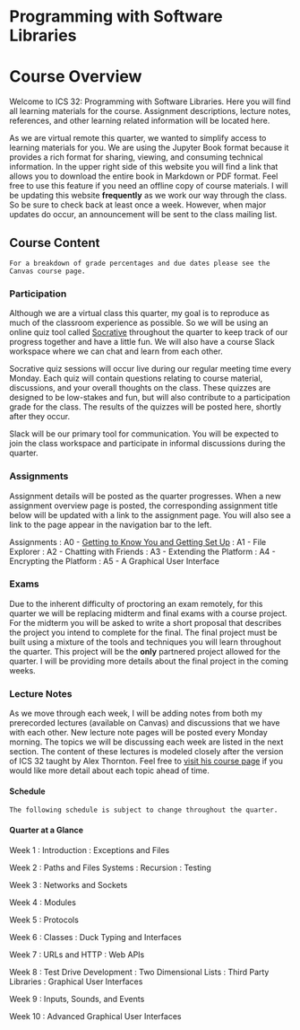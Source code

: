 Programming with Software Libraries
============================

# Course Overview

Welcome to ICS 32: Programming with Software Libraries. Here you will find all learning materials for the course. Assignment descriptions, lecture notes, references, and other learning related information will be located here. 

As we are virtual remote this quarter, we wanted to simplify access to learning materials for you. We are using the Jupyter Book format because it provides a rich format for sharing, viewing, and consuming technical information. In the upper right side of this website you will find a link that allows you to download the entire book in Markdown or PDF format. Feel free to use this feature if you need an offline copy of course materials. I will be updating this website **frequently** as we work our way through the class. So be sure to check back at least once a week. However, when major updates do occur, an announcement will be sent to the class mailing list. 

## Course Content
```{note}
For a breakdown of grade percentages and due dates please see the Canvas course page.
```

### Participation

Although we are a virtual class this quarter, my goal is to reproduce as much of the classroom experience as possible. So we will be using an online quiz tool called [Socrative](https://www.socrative.com/) throughout the quarter to keep track of our progress together and have a little fun. We will also have a course Slack workspace where we can chat and learn from each other. 

Socrative quiz sessions will occur live during our regular meeting time every Monday. Each quiz will contain questions relating to course material, discussions, and your overall thoughts on the class. These quizzes are designed to be low-stakes and fun, but will also contribute to a participation grade for the class. The results of the quizzes will be posted here, shortly after they occur.

Slack will be our primary tool for communication. You will be expected to join the class workspace and participate in informal discussions during the quarter. 

### Assignments 

Assignment details will be posted as the quarter progresses. When a new assignment overview page is posted, the corresponding assignment title below will be updated with a link to the assignment page. You will also see a link to the page appear in the navigation bar to the left.

Assignments
: A0 - [Getting to Know You and Getting Set Up](assignments/a0.html)
: A1 - File Explorer
: A2 - Chatting with Friends
: A3 - Extending the Platform
: A4 - Encrypting the Platform
: A5 - A Graphical User Interface


### Exams

Due to the inherent difficulty of proctoring an exam remotely, for this quarter we will be replacing midterm and final exams with a course project. For the midterm you will be asked to write a short proposal that describes the project you intend to complete for the final. The final project must be built using a mixture of the tools and techniques you will learn throughout the quarter. This project will be the **only** partnered project allowed for the quarter. I will be providing more details about the final project in the coming weeks.

### Lecture Notes

As we move through each week, I will be adding notes from both my prerecorded lectures (available on Canvas) and discussions that we have with each other. New lecture note pages will be posted every Monday morning. The topics we will be discussing each week are listed in the next section. The content of these lectures is modeled closely after the version of ICS 32 taught by Alex Thornton. Feel free to [visit his course page](https://www.ics.uci.edu/~thornton/ics32/) if you would like more detail about each topic ahead of time.

#### Schedule
```{note}
The following schedule is subject to change throughout the quarter.
```

#### Quarter at a Glance

Week 1
: Introduction
: Exceptions and Files

Week 2
: Paths and Files Systems
: Recursion
: Testing

Week 3
: Networks and Sockets

Week 4
: Modules

Week 5
: Protocols

Week 6
: Classes
: Duck Typing and Interfaces

Week 7
: URLs and HTTP
: Web APIs

Week 8
: Test Drive Development
: Two Dimensional Lists
: Third Party Libraries
: Graphical User Interfaces

Week 9
: Inputs, Sounds, and Events

Week 10
: Advanced Graphical User Interfaces

